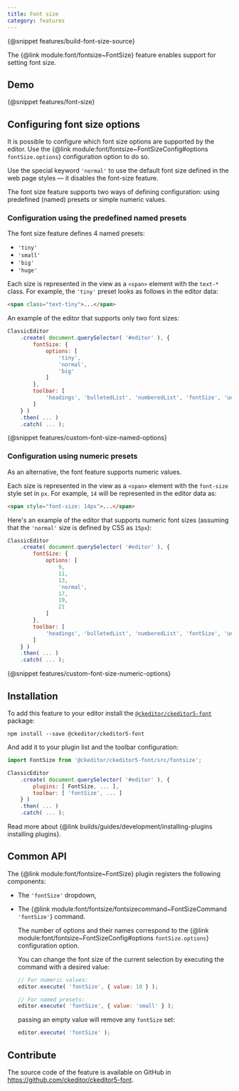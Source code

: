 ```yaml
---
title: Font size
category: features
---
```


{@snippet features/build-font-size-source}

The {@link module:font/fontsize~FontSize} feature enables support for setting font size.

## Demo

{@snippet features/font-size}

## Configuring font size options

It is possible to configure which font size options are supported by the editor. Use the {@link module:font/fontsize~FontSizeConfig#options `fontSize.options`} configuration option to do so.

Use the special keyword `'normal'` to use the default font size defined in the web page styles — it disables the font-size feature.

The font size feature supports two ways of defining configuration: using  predefined (named) presets or simple numeric values.

### Configuration using the predefined named presets

The font size feature defines 4 named presets:
- `'tiny'`
- `'small'`
- `'big'`
- `'huge'`

Each size is represented in the view as a `<span>` element with the `text-*` class. For example, the `'tiny'` preset looks as follows in the editor data:

```html
<span class="text-tiny">...</span>
```

An example of the editor that supports only two font sizes:

```js
ClassicEditor
	.create( document.querySelector( '#editor' ), {
		fontSize: {
			options: [
				'tiny',
				'normal',
				'big'
			]
		},
		toolbar: [
			'headings', 'bulletedList', 'numberedList', 'fontSize', 'undo', 'redo'
		]
	} )
	.then( ... )
	.catch( ... );
```

{@snippet features/custom-font-size-named-options}

### Configuration using numeric presets

As an alternative, the font feature supports numeric values.

Each size is represented in the view as a `<span>` element with the `font-size` style set in `px`.
For example, `14` will be represented in the editor data as:

```html
<span style="font-size: 14px">...</span>
```

Here's an example of the editor that supports numeric font sizes (assuming that the `'normal'` size is defined by CSS as `15px`):

```js
ClassicEditor
	.create( document.querySelector( '#editor' ), {
		fontSize: {
			options: [
				9,
				11,
				13,
				'normal',
				17,
				19,
				21
			]
		},
		toolbar: [
			'headings', 'bulletedList', 'numberedList', 'fontSize', 'undo', 'redo'
		]
	} )
	.then( ... )
	.catch( ... );
```

{@snippet features/custom-font-size-numeric-options}

## Installation

To add this feature to your editor install the [`@ckeditor/ckeditor5-font`](https://www.npmjs.com/package/@ckeditor/ckeditor5-font) package:

```
npm install --save @ckeditor/ckeditor5-font
```

And add it to your plugin list and the toolbar configuration:

```js
import FontSize from '@ckeditor/ckeditor5-font/src/fontsize';

ClassicEditor
	.create( document.querySelector( '#editor' ), {
		plugins: [ FontSize, ... ],
		toolbar: [ 'fontSize', ... ]
	} )
	.then( ... )
	.catch( ... );
```

<info-box info>
	Read more about {@link builds/guides/development/installing-plugins installing plugins}.
</info-box>

## Common API

The {@link module:font/fontsize~FontSize} plugin registers the following components:

* The `'fontSize'` dropdown,
* The {@link module:font/fontsize/fontsizecommand~FontSizeCommand `'fontSize'`} command.

	The number of options and their names correspond to the {@link module:font/fontsize~FontSizeConfig#options `fontSize.options`} configuration option.

	You can change the font size of the current selection by executing the command with a desired value:

	```js
	// For numeric values:
	editor.execute( 'fontSize', { value: 10 } );

	// For named presets:
	editor.execute( 'fontSize', { value: 'small' } );
	```
	passing an empty value will remove any `fontSize` set:

	```js
	editor.execute( 'fontSize' );
	```

## Contribute

The source code of the feature is available on GitHub in https://github.com/ckeditor/ckeditor5-font.
